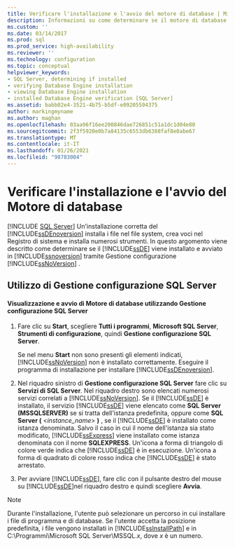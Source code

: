 ```yaml
---
title: Verificare l'installazione e l'avvio del motore di database | Microsoft Docs
description: Informazioni su come determinare se il motore di database è installato e avviato. Scoprire come usare Gestione configurazione SQL Server per verificare la presenza di componenti installati.
ms.custom: ''
ms.date: 03/14/2017
ms.prod: sql
ms.prod_service: high-availability
ms.reviewer: ''
ms.technology: configuration
ms.topic: conceptual
helpviewer_keywords:
- SQL Server, determining if installed
- verifying Database Engine installation
- viewing Database Engine installation
- installed Database Engine verification [SQL Server]
ms.assetid: babb02e4-3521-4b75-b5df-e09205594375
author: markingmyname
ms.author: maghan
ms.openlocfilehash: 03aa96f16ee200846dae726851c51a1dc1d04e80
ms.sourcegitcommit: 2f3f5920e0b7a84135c6553db6388faf8e0abe67
ms.translationtype: MT
ms.contentlocale: it-IT
ms.lasthandoff: 01/26/2021
ms.locfileid: "98783004"
---
```

# <a name="determine-whether-the-database-engine-is-installed-and-started"></a>Verificare l'installazione e l'avvio del Motore di database
 [!INCLUDE [SQL Server](../../includes/applies-to-version/sqlserver.md)]
  Un'installazione corretta del [!INCLUDE[ssDEnoversion](../../includes/ssdenoversion-md.md)] installa i file nel file system, crea voci nel Registro di sistema e installa numerosi strumenti. In questo argomento viene descritto come determinare se il [!INCLUDE[ssDE](../../includes/ssde-md.md)] viene installato e avviato in [!INCLUDE[ssnoversion](../../includes/ssnoversion-md.md)] tramite Gestione configurazione [!INCLUDE[ssNoVersion](../../includes/ssnoversion-md.md)] .  
  
##  <a name="using-sql-server-configuration-manager"></a><a name="SSMSProcedure"></a> Utilizzo di Gestione configurazione SQL Server  
  
#### <a name="how-to-view-and-start-the-database-engine-by-using-sql-server-configuration-manager"></a>Visualizzazione e avvio di Motore di database utilizzando Gestione configurazione SQL Server  
  
1.  Fare clic su **Start**, scegliere **Tutti i programmi**, **Microsoft SQL Server**, **Strumenti di configurazione**, quindi **Gestione configurazione SQL Server**.  
  
     Se nel menu **Start** non sono presenti gli elementi indicati, [!INCLUDE[ssNoVersion](../../includes/ssnoversion-md.md)] non è installato correttamente. Eseguire il programma di installazione per installare [!INCLUDE[ssDEnoversion](../../includes/ssdenoversion-md.md)].  
  
2.  Nel riquadro sinistro di **Gestione configurazione SQL Server** fare clic su **Servizi di SQL Server**. Nel riquadro destro sono elencati numerosi servizi correlati a [!INCLUDE[ssNoVersion](../../includes/ssnoversion-md.md)]. Se il [!INCLUDE[ssDE](../../includes/ssde-md.md)] è installato, il servizio [!INCLUDE[ssDE](../../includes/ssde-md.md)] viene elencato come **SQL Server (MSSQLSERVER)** se si tratta dell'istanza predefinita, oppure come **SQL Server (** \<*instance_name*> **)** , se il [!INCLUDE[ssDE](../../includes/ssde-md.md)] è installato come istanza denominata. Salvo il caso in cui il nome dell'istanza sia stato modificato, [!INCLUDE[ssExpress](../../includes/ssexpress-md.md)] viene installato come istanza denominata con il nome **SQLEXPRESS**. Un'icona a forma di triangolo di colore verde indica che [!INCLUDE[ssDE](../../includes/ssde-md.md)] è in esecuzione. Un'icona a forma di quadrato di colore rosso indica che [!INCLUDE[ssDE](../../includes/ssde-md.md)] è stato arrestato.  
  
3.  Per avviare [!INCLUDE[ssDE](../../includes/ssde-md.md)], fare clic con il pulsante destro del mouse su [!INCLUDE[ssDE](../../includes/ssde-md.md)]nel riquadro destro e quindi scegliere **Avvia**.  
  
> [!NOTE]  
>  Durante l'installazione, l'utente può selezionare un percorso in cui installare i file di programma e di database. Se l'utente accetta la posizione predefinita, i file vengono installati in [!INCLUDE[ssInstallPath](../../includes/ssinstallpath-md.md)] e in C:\Programmi\Microsoft SQL Server\MSSQL.*x*, dove *x* è un numero.  
  
  
